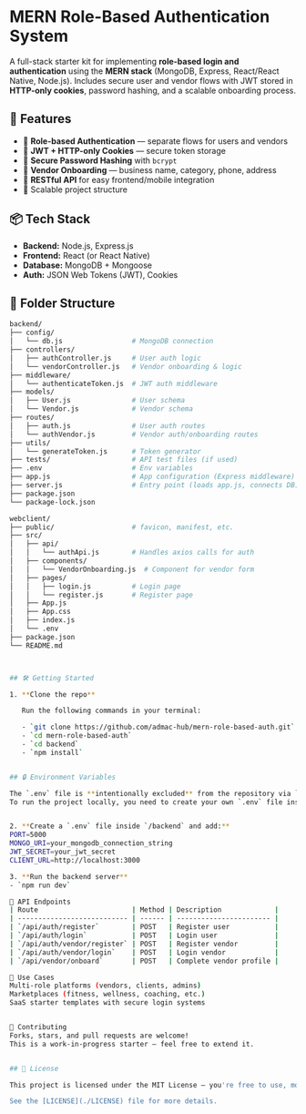 # MERN Role-Based Authentication System

A full-stack starter kit for implementing **role-based login and authentication** using the **MERN stack** (MongoDB, Express, React/React Native, Node.js). Includes secure user and vendor flows with JWT stored in **HTTP-only cookies**, password hashing, and a scalable onboarding process.

## 🚀 Features

- 🔐 **Role-based Authentication** — separate flows for users and vendors  
- 🍪 **JWT + HTTP-only Cookies** — secure token storage  
- 🔑 **Secure Password Hashing** with `bcrypt`  
- 🧾 **Vendor Onboarding** — business name, category, phone, address  
- 🧪 **RESTful API** for easy frontend/mobile integration  
- 🧱 Scalable project structure  

## 📦 Tech Stack

- **Backend:** Node.js, Express.js  
- **Frontend:** React (or React Native)  
- **Database:** MongoDB + Mongoose  
- **Auth:** JSON Web Tokens (JWT), Cookies  

## 📁 Folder Structure

```bash
backend/
├── config/
│   └── db.js                 # MongoDB connection
├── controllers/
│   ├── authController.js     # User auth logic
│   └── vendorController.js   # Vendor onboarding & logic
├── middleware/
│   └── authenticateToken.js  # JWT auth middleware
├── models/
│   ├── User.js               # User schema
│   └── Vendor.js             # Vendor schema
├── routes/
│   ├── auth.js               # User auth routes
│   └── authVendor.js         # Vendor auth/onboarding routes
├── utils/
│   └── generateToken.js      # Token generator
├── tests/                    # API test files (if used)
├── .env                      # Env variables
├── app.js                    # App configuration (Express middleware)
├── server.js                 # Entry point (loads app.js, connects DB)
├── package.json
└── package-lock.json

webclient/
├── public/                   # favicon, manifest, etc.
├── src/
│   ├── api/
│   │   └── authApi.js        # Handles axios calls for auth
│   ├── components/
│   │   └── VendorOnboarding.js  # Component for vendor form
│   ├── pages/
│   │   ├── login.js          # Login page
│   │   └── register.js       # Register page
│   ├── App.js
│   ├── App.css
│   ├── index.js
│   └── .env
├── package.json
└── README.md



## 🛠️ Getting Started

1. **Clone the repo**

   Run the following commands in your terminal:

   - `git clone https://github.com/admac-hub/mern-role-based-auth.git`
   - `cd mern-role-based-auth`
   - `cd backend`
   - `npm install`


## 🔒 Environment Variables

The `.env` file is **intentionally excluded** from the repository via `.gitignore` to protect sensitive credentials like database URIs and JWT secrets.
To run the project locally, you need to create your own `.env` file inside the `/backend` folder.


2. **Create a `.env` file inside `/backend` and add:**
PORT=5000
MONGO_URI=your_mongodb_connection_string
JWT_SECRET=your_jwt_secret
CLIENT_URL=http://localhost:3000

3. **Run the backend server**
- `npm run dev`

🧪 API Endpoints
| Route                       | Method | Description             |
| --------------------------- | ------ | ----------------------- |
| `/api/auth/register`        | POST   | Register user           |
| `/api/auth/login`           | POST   | Login user              |
| `/api/auth/vendor/register` | POST   | Register vendor         |
| `/api/auth/vendor/login`    | POST   | Login vendor            |
| `/api/vendor/onboard`       | POST   | Complete vendor profile |

🌱 Use Cases
Multi-role platforms (vendors, clients, admins)
Marketplaces (fitness, wellness, coaching, etc.)
SaaS starter templates with secure login systems


🤝 Contributing
Forks, stars, and pull requests are welcome!
This is a work-in-progress starter — feel free to extend it.


## 📄 License

This project is licensed under the MIT License — you're free to use, modify, and distribute it, both privately and commercially. Just keep the original copyright.

See the [LICENSE](./LICENSE) file for more details.


